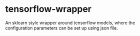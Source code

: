 # tensorflow-wrapper
An sklearn style wrapper around tensorflow models, where the configuration parameters can be set up using json file.
